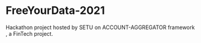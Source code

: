 # FreeYourData-2021
Hackathon project hosted by SETU on ACCOUNT-AGGREGATOR framework , a FinTech project.
